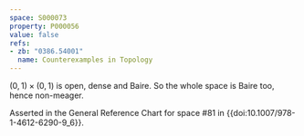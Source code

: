 ```yaml
---
space: S000073
property: P000056
value: false
refs:
- zb: "0386.54001"
  name: Counterexamples in Topology
---
```


$(0,1) \times (0,1)$ is open, dense and Baire. So the whole space is Baire too, hence non-meager.

Asserted in the General Reference Chart for space #81 in
{{doi:10.1007/978-1-4612-6290-9_6}}.
